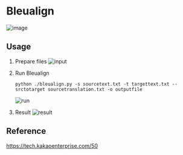 # Bleualign
![image](https://user-images.githubusercontent.com/53294075/226557456-6ae69d69-7f57-4d88-bdf9-1e928667b0e7.png)

## Usage
1. Prepare files
![input](https://user-images.githubusercontent.com/53294075/226557692-ca475723-f7f6-47bb-947d-b31a7c422494.png)

2. Run Bleualign
    ```
    python ./bleualign.py -s sourcetext.txt -t targettext.txt --srctotarget sourcetranslation.txt -o outputfile
    ```
    ![run](https://user-images.githubusercontent.com/53294075/226557865-21f56b12-05d8-4bb2-9f69-4fcf078b09aa.png)

3. Result
![result](https://user-images.githubusercontent.com/53294075/226557911-d5408eeb-5ca8-4305-b793-23ae2d5d6fae.png)

## Reference
https://tech.kakaoenterprise.com/50
